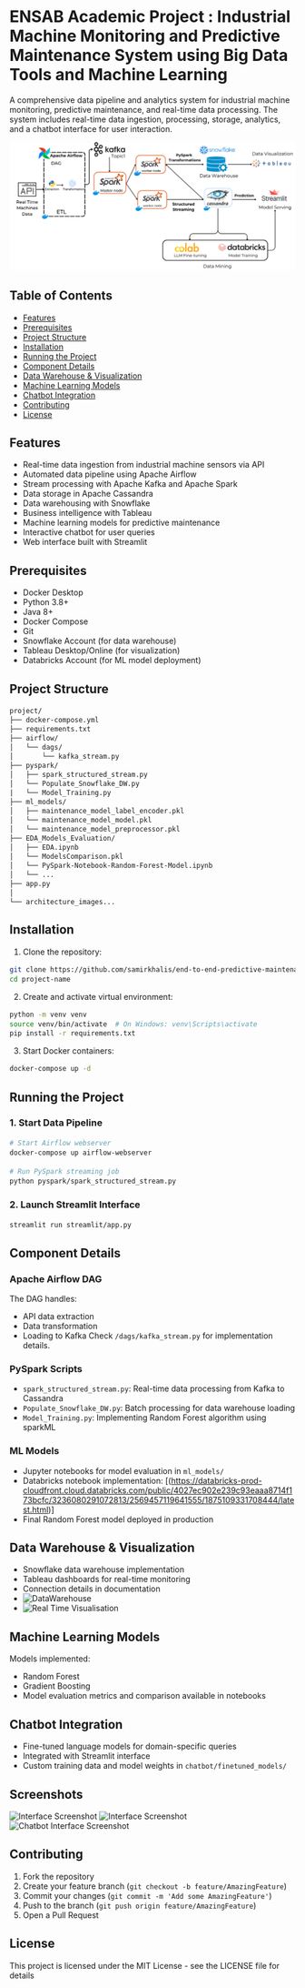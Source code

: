 # ENSAB Academic Project : Industrial Machine Monitoring and Predictive Maintenance System using Big Data Tools and Machine Learning

A comprehensive data pipeline and analytics system for industrial machine monitoring, predictive maintenance, and real-time data processing. The system includes real-time data ingestion, processing, storage, analytics, and a chatbot interface for user interaction.

![Project Architecture](./Architecture.png)

## Table of Contents
- [Features](#features)
- [Prerequisites](#prerequisites)
- [Project Structure](#project-structure)
- [Installation](#installation)
- [Running the Project](#running-the-project)
- [Component Details](#component-details)
- [Data Warehouse & Visualization](#data-warehouse--visualization)
- [Machine Learning Models](#machine-learning-models)
- [Chatbot Integration](#chatbot-integration)
- [Contributing](#contributing)
- [License](#license)

## Features
- Real-time data ingestion from industrial machine sensors via API
- Automated data pipeline using Apache Airflow
- Stream processing with Apache Kafka and Apache Spark
- Data storage in Apache Cassandra
- Data warehousing with Snowflake
- Business intelligence with Tableau
- Machine learning models for predictive maintenance
- Interactive chatbot for user queries
- Web interface built with Streamlit

## Prerequisites
- Docker Desktop
- Python 3.8+
- Java 8+
- Docker Compose
- Git
- Snowflake Account (for data warehouse)
- Tableau Desktop/Online (for visualization)
- Databricks Account (for ML model deployment)

## Project Structure
```
project/
├── docker-compose.yml
├── requirements.txt
├── airflow/
│   └── dags/
│       └── kafka_stream.py
├── pyspark/
│   ├── spark_structured_stream.py
│   └── Populate_Snowflake_DW.py
|   └── Model_Training.py
├── ml_models/
│   ├── maintenance_model_label_encoder.pkl
│   └── maintenance_model_model.pkl
│   └── maintenance_model_preprocessor.pkl
├── EDA_Models_Evaluation/
│   ├── EDA.ipynb
│   └── ModelsComparison.pkl
│   └── PySpark-Notebook-Random-Forest-Model.ipynb
│   └── ...
├── app.py
│ 
└── architecture_images...
```

## Installation

1. Clone the repository:
```bash
git clone https://github.com/samirkhalis/end-to-end-predictive-maintenance-project.git
cd project-name
```

2. Create and activate virtual environment:
```bash
python -m venv venv
source venv/bin/activate  # On Windows: venv\Scripts\activate
pip install -r requirements.txt
```

3. Start Docker containers:
```bash
docker-compose up -d
```

## Running the Project

### 1. Start Data Pipeline
```bash
# Start Airflow webserver
docker-compose up airflow-webserver

# Run PySpark streaming job
python pyspark/spark_structured_stream.py
```

### 2. Launch Streamlit Interface
```bash
streamlit run streamlit/app.py
```

## Component Details

### Apache Airflow DAG
The DAG handles:
- API data extraction
- Data transformation
- Loading to Kafka
Check `/dags/kafka_stream.py` for implementation details.

### PySpark Scripts
- `spark_structured_stream.py`: Real-time data processing from Kafka to Cassandra
- `Populate_Snowflake_DW.py`: Batch processing for data warehouse loading
- `Model_Training.py`: Implementing Random Forest algorithm using sparkML

### ML Models
- Jupyter notebooks for model evaluation in `ml_models/`
- Databricks notebook implementation: [(https://databricks-prod-cloudfront.cloud.databricks.com/public/4027ec902e239c93eaaa8714f173bcfc/3236080291072813/2569457119641555/1875109331708444/latest.html)]
- Final Random Forest model deployed in production

## Data Warehouse & Visualization
- Snowflake data warehouse implementation
- Tableau dashboards for real-time monitoring
- Connection details in documentation
- ![DataWarehouse](.DataWarehouse-Schema.png)
- ![Real Time Visualisation](.Tableau-Dashboard.png)

## Machine Learning Models
Models implemented:
- Random Forest
- Gradient Boosting
- Model evaluation metrics and comparison available in notebooks

## Chatbot Integration
- Fine-tuned language models for domain-specific queries
- Integrated with Streamlit interface
- Custom training data and model weights in `chatbot/finetuned_models/`

## Screenshots
![Interface Screenshot](.interface-1.png)
![Interface Screenshot](.interface-1-prediction.png)
![Chatbot Interface Screenshot](.interface-2.png)

## Contributing
1. Fork the repository
2. Create your feature branch (`git checkout -b feature/AmazingFeature`)
3. Commit your changes (`git commit -m 'Add some AmazingFeature'`)
4. Push to the branch (`git push origin feature/AmazingFeature`)
5. Open a Pull Request

## License
This project is licensed under the MIT License - see the LICENSE file for details
